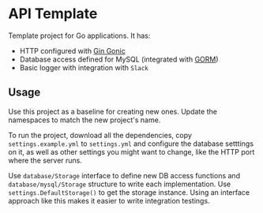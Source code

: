 # API Template

Template project for Go applications. It has:

- HTTP configured with [Gin Gonic](https://github.com/gin-gonic/gin)
- Database access defined for MySQL (integrated with [GORM](http://gorm.io/))
- Basic logger with integration with `Slack`

## Usage

Use this project as a baseline for creating new ones. Update the namespaces to match the new project's name.

To run the project, download all the dependencies, copy `settings.example.yml` to `settings.yml` and configure the database setttings on it, as well as other settings you might want to change, like the HTTP port where the server runs.

Use `database/Storage` interface to define new DB access functions and `database/mysql/Storage` structure to write each implementation. Use `settings.DefaultStorage()` to get the storage instance. Using an interface approach like this makes it easier to write integration testings.